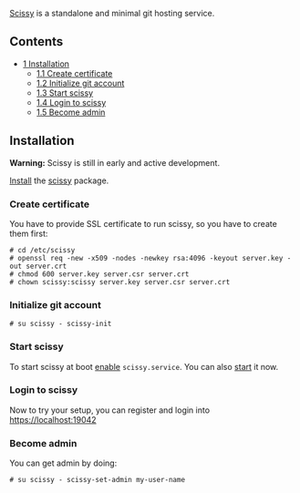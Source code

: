 [Scissy](https://github.com/abique/scissy) is a standalone and minimal git hosting service.

## Contents

*   [1 Installation](#Installation)
    *   [1.1 Create certificate](#Create_certificate)
    *   [1.2 Initialize git account](#Initialize_git_account)
    *   [1.3 Start scissy](#Start_scissy)
    *   [1.4 Login to scissy](#Login_to_scissy)
    *   [1.5 Become admin](#Become_admin)

## Installation

**Warning:** Scissy is still in early and active development.

[Install](/index.php/Install "Install") the [scissy](https://aur.archlinux.org/packages/scissy/) package.

### Create certificate

You have to provide SSL certificate to run scissy, so you have to create them first:

```
# cd /etc/scissy
# openssl req -new -x509 -nodes -newkey rsa:4096 -keyout server.key -out server.crt
# chmod 600 server.key server.csr server.crt
# chown scissy:scissy server.key server.csr server.crt

```

### Initialize git account

```
# su scissy - scissy-init

```

### Start scissy

To start scissy at boot [enable](/index.php/Enable "Enable") `scissy.service`. You can also [start](/index.php/Start "Start") it now.

### Login to scissy

Now to try your setup, you can register and login into [https://localhost:19042](https://localhost:19042)

### Become admin

You can get admin by doing:

```
# su scissy - scissy-set-admin my-user-name

```